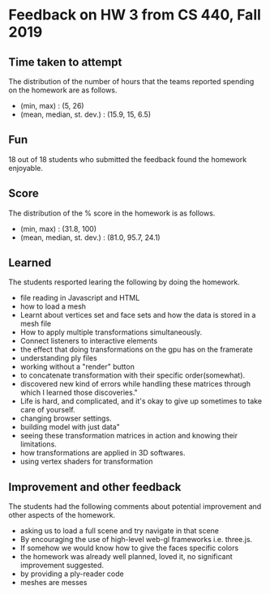 # Feedback on HW 3 from CS 440, Fall 2019

Time taken to attempt
-

The distribution of the number of hours that the teams reported spending on the homework are as follows.

- (min, max) : (5, 26)
- (mean, median, st. dev.) : (15.9, 15, 6.5)

Fun
-

18 out of 18 students who submitted the feedback found the homework enjoyable.

Score
-

The distribution of the % score in the homework is as follows.

- (min, max) : (31.8, 100)
- (mean, median, st. dev.) : (81.0, 95.7, 24.1)

Learned
-

The students resported learing the following by doing the homework.

- file reading in Javascript and HTML
- how to load a mesh
- Learnt about vertices set and face sets and how the data is stored in a mesh file
- How to apply multiple transformations simultaneously.
- Connect listeners to interactive elements
- the effect that doing transformations on the gpu has on the framerate
- understanding ply files
- working without a "render" button
- to concatenate transformation with their specific order(somewhat). 
- discovered new kind of errors while handling these matrices through which I learned those discoveries."
- Life is hard, and complicated, and it's okay to give up sometimes to take care of yourself.
- changing browser settings.
- building model with just data"
- seeing these transformation matrices in action and knowing their limitations.
- how transformations are applied in 3D softwares.
- using vertex shaders for transformation

Improvement and other feedback
-

The students had the following comments about potential improvement and other aspects of the homework.

- asking us to load a full scene and try navigate in that scene 
- By encouraging the use of high-level web-gl frameworks i.e. three.js.
- If somehow we would know how to give the faces specific colors
- the homework was already well planned, loved it, no significant improvement suggested.
- by providing a ply-reader code
- meshes are messes
